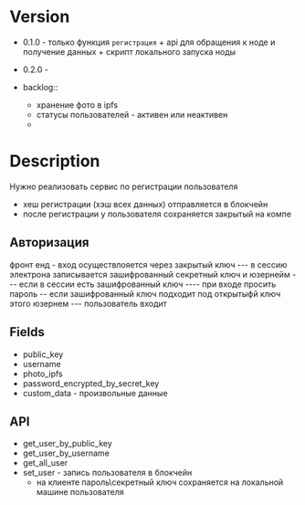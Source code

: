 # Version

- 0.1.0 - только функция `регистрация` + api для обращения к ноде и получение данных + скрипт локального запуска ноды
- 0.2.0 - 

- backlog::
    - хранение фото в ipfs
    - статусы пользователей - активен или неактивен
    - 

# Description

Нужно реализовать сервис по регистрации пользователя
- хеш регистрации (хэш всех данных) отправляется в блокчейн 
- после регистрации у пользователя сохраняется закрытый на компе

## Авторизация

фронт енд - 
вход осуществлояется через закрытый ключ --- в сессию электрона записывается зашифрованный секретный ключ и юзернейм --- если в сессии есть зашифрованный ключ ---- при входе просить пароль -- если зашифрованный ключ подходит под открытыфй ключ этого юзернем --- пользователь входит

## Fields

- public_key
- username
- photo_ipfs
- password_encrypted_by_secret_key
- custom_data - произвольные данные

## API

- get_user_by_public_key
- get_user_by_username
- get_all_user
- set_user - запись пользователя в блокчейн
    - на клиенте пароль\секретный ключ сохраняется на локальной машине пользователя